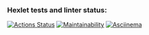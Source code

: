 ### Hexlet tests and linter status:
[![Actions Status](https://github.com/evgenofon/java-project-61/workflows/hexlet-check/badge.svg)](https://github.com/evgenofon/java-project-61/actions)
[![Maintainability](https://api.codeclimate.com/v1/badges/10d3b983da6b72044800/maintainability)](https://codeclimate.com/github/evgenofon/java-project-61/maintainability)
[![Asciinema](https://asciinema.org/a/570922)](https://asciinema.org/a/570922)
